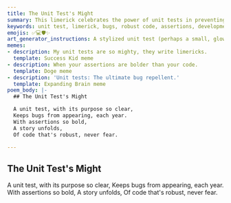 ```yaml
---
title: The Unit Test's Might
summary: This limerick celebrates the power of unit tests in preventing bugs and ensuring robust code through clear assertions and a fearless approach to development.
keywords: unit test, limerick, bugs, robust code, assertions, development, quality, fear, might
emojis: ✅💻🛡️✨
art_generator_instructions: A stylized unit test (perhaps a small, glowing robot) is standing guard over a piece of code, with a shield labeled "Assertions." Small, mischievous bugs are attempting to sneak past but are being repelled by the test's might. The overall feeling should be one of protection, reliability, and the satisfaction of a bug-free codebase.
memes:
- description: My unit tests are so mighty, they write limericks.
  template: Success Kid meme
- description: When your assertions are bolder than your code.
  template: Doge meme
- description: 'Unit tests: The ultimate bug repellent.'
  template: Expanding Brain meme
poem_body: |-
  ## The Unit Test's Might

  A unit test, with its purpose so clear,
  Keeps bugs from appearing, each year.
  With assertions so bold,
  A story unfolds,
  Of code that's robust, never fear.

---
```

## The Unit Test's Might

A unit test, with its purpose so clear,
Keeps bugs from appearing, each year.
With assertions so bold,
A story unfolds,
Of code that's robust, never fear.